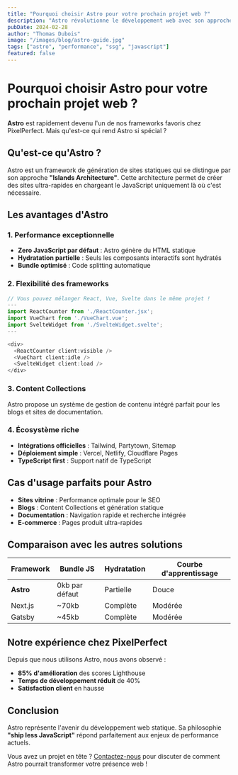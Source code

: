 ```yaml
---
title: "Pourquoi choisir Astro pour votre prochain projet web ?"
description: "Astro révolutionne le développement web avec son approche islands architecture. Découvrez pourquoi nous l'utilisons chez PixelPerfect."
pubDate: 2024-02-28
author: "Thomas Dubois"
image: "/images/blog/astro-guide.jpg"
tags: ["astro", "performance", "ssg", "javascript"]
featured: false
---
```


# Pourquoi choisir Astro pour votre prochain projet web ?

**Astro** est rapidement devenu l'un de nos frameworks favoris chez PixelPerfect. Mais qu'est-ce qui rend Astro si spécial ?

## Qu'est-ce qu'Astro ?

Astro est un framework de génération de sites statiques qui se distingue par son approche **"Islands Architecture"**. Cette architecture permet de créer des sites ultra-rapides en chargeant le JavaScript uniquement là où c'est nécessaire.

## Les avantages d'Astro

### 1. Performance exceptionnelle
- **Zero JavaScript par défaut** : Astro génère du HTML statique
- **Hydratation partielle** : Seuls les composants interactifs sont hydratés
- **Bundle optimisé** : Code splitting automatique

### 2. Flexibilité des frameworks
```javascript
// Vous pouvez mélanger React, Vue, Svelte dans le même projet !
---
import ReactCounter from './ReactCounter.jsx';
import VueChart from './VueChart.vue';
import SvelteWidget from './SvelteWidget.svelte';
---

<div>
  <ReactCounter client:visible />
  <VueChart client:idle />
  <SvelteWidget client:load />
</div>
```

### 3. Content Collections
Astro propose un système de gestion de contenu intégré parfait pour les blogs et sites de documentation.

### 4. Écosystème riche
- **Intégrations officielles** : Tailwind, Partytown, Sitemap
- **Déploiement simple** : Vercel, Netlify, Cloudflare Pages
- **TypeScript first** : Support natif de TypeScript

## Cas d'usage parfaits pour Astro

- **Sites vitrine** : Performance optimale pour le SEO
- **Blogs** : Content Collections et génération statique
- **Documentation** : Navigation rapide et recherche intégrée
- **E-commerce** : Pages produit ultra-rapides

## Comparaison avec les autres solutions

| Framework | Bundle JS | Hydratation | Courbe d'apprentissage |
|-----------|-----------|-------------|------------------------|
| **Astro** | 0kb par défaut | Partielle | Douce |
| Next.js | ~70kb | Complète | Modérée |
| Gatsby | ~45kb | Complète | Modérée |

## Notre expérience chez PixelPerfect

Depuis que nous utilisons Astro, nous avons observé :
- **85% d'amélioration** des scores Lighthouse
- **Temps de développement réduit** de 40%
- **Satisfaction client** en hausse

## Conclusion

Astro représente l'avenir du développement web statique. Sa philosophie **"ship less JavaScript"** répond parfaitement aux enjeux de performance actuels.

Vous avez un projet en tête ? [Contactez-nous](/contact) pour discuter de comment Astro pourrait transformer votre présence web !